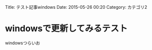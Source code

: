 ﻿Title: テスト記事windows
Date: 2015-05-26 00:20
Category: カテゴリ2



windowsで更新してみるテスト
============================

windowsつらいお
